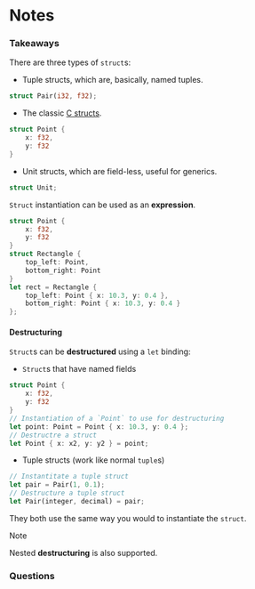# Notes

### Takeaways
There are three types of `struct`s:

- Tuple structs, which are, basically, named tuples.
```rust
struct Pair(i32, f32);
```

- The classic [C structs](https://en.wikipedia.org/wiki/Struct_(C_programming_language)).
```rust
struct Point {
    x: f32,
    y: f32
}
```

- Unit structs, which are field-less, useful for generics.
```rust
struct Unit;
```

`Struct` instantiation can be used as an **expression**.
```rust
struct Point {
    x: f32,
    y: f32
}
struct Rectangle {
    top_left: Point,
    bottom_right: Point
}
let rect = Rectangle { 
    top_left: Point { x: 10.3, y: 0.4 },
    bottom_right: Point { x: 10.3, y: 0.4 }
};
```

#### Destructuring
`Struct`s can be **destructured** using a `let` binding:

- `Struct`s that have named fields
```rust
struct Point {
    x: f32,
    y: f32
}
// Instantiation of a `Point` to use for destructuring
let point: Point = Point { x: 10.3, y: 0.4 };
// Destructre a struct
let Point { x: x2, y: y2 } = point;
```

- Tuple structs (work like normal `tuple`s)
```rust
// Instantitate a tuple struct
let pair = Pair(1, 0.1);
// Destructure a tuple struct
let Pair(integer, decimal) = pair;
```

They both use the same way you would to instantiate the `struct`.

> [!NOTE]
> Nested **destructuring** is also supported.

### Questions
